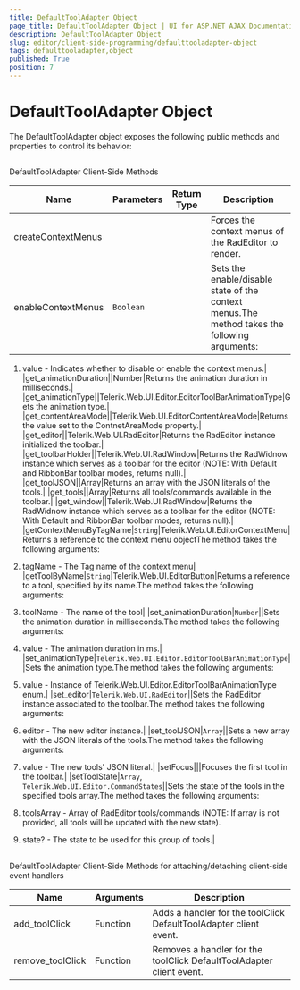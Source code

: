```yaml
---
title: DefaultToolAdapter Object
page_title: DefaultToolAdapter Object | UI for ASP.NET AJAX Documentation
description: DefaultToolAdapter Object
slug: editor/client-side-programming/defaulttooladapter-object
tags: defaulttooladapter,object
published: True
position: 7
---
```


# DefaultToolAdapter Object



The DefaultToolAdapter object exposes the following public methods and properties to control its behavior:

## 

DefaultToolAdapter Client-Side Methods


| Name | Parameters | Return Type | Description |
| ------ | ------ | ------ | ------ |
|createContextMenus|||Forces the context menus of the RadEditor to render.|
|enableContextMenus|`Boolean`||Sets the enable/disable state of the context menus.The method takes the following arguments:

1. value - Indicates whether to disable or enable the context menus.|
|get_animationDuration||Number|Returns the animation duration in milliseconds.|
|get_animationType||Telerik.Web.UI.Editor.EditorToolBarAnimationType|Gets the animation type.|
|get_contentAreaMode||Telerik.Web.UI.EditorContentAreaMode|Returns the value set to the ContnetAreaMode property.|
|get_editor||Telerik.Web.UI.RadEditor|Returns the RadEditor instance initialized the toolbar.|
|get_toolbarHolder||Telerik.Web.UI.RadWindow|Returns the RadWidnow instance which serves as a toolbar for the editor (NOTE: With Default and RibbonBar toolbar modes, returns null).|
|get_toolJSON||Array|Returns an array with the JSON literals of the tools.|
|get_tools||Array|Returns all tools/commands available in the toolbar.|
|get_window||Telerik.Web.UI.RadWindow|Returns the RadWidnow instance which serves as a toolbar for the editor (NOTE: With Default and RibbonBar toolbar modes, returns null).|
|getContextMenuByTagName|`String`|Telerik.Web.UI.EditorContextMenu|Returns a reference to the context menu objectThe method takes the following arguments:

1. tagName - The Tag name of the context menu|
|getToolByName|`String`|Telerik.Web.UI.EditorButton|Returns a reference to a tool, specified by its name.The method takes the following arguments:

1. toolName - The name of the tool|
|set_animationDuration|`Number`||Sets the animation duration in milliseconds.The method takes the following arguments:

1. value - The animation duration in ms.|
|set_animationType|`Telerik.Web.UI.Editor.EditorToolBarAnimationType`||Sets the animation type.The method takes the following arguments:

1. value - Instance of Telerik.Web.UI.Editor.EditorToolBarAnimationType enum.|
|set_editor|`Telerik.Web.UI.RadEditor`||Sets the RadEditor instance associated to the toolbar.The method takes the following arguments:

1. editor - The new editor instance.|
|set_toolJSON|`Array`||Sets a new array with the JSON literals of the tools.The method takes the following arguments:

1. value - The new tools' JSON literal.|
|setFocus|||Focuses the first tool in the toolbar.|
|setToolState|`Array`, `Telerik.Web.UI.Editor.CommandStates`||Sets the state of the tools in the specified tools array.The method takes the following arguments:

1. toolsArray - Array of RadEditor tools/commands (NOTE: If array is not provided, all tools will be updated with the new state).

1. state? - The state to be used for this group of tools.|

## 

DefaultToolAdapter Client-Side Methods for attaching/detaching client-side event handlers


| Name | Arguments | Description |
| ------ | ------ | ------ |
|add_toolClick|Function|Adds a handler for the toolClick DefaultToolAdapter client event.|
|remove_toolClick|Function|Removes a handler for the toolClick DefaultToolAdapter client event.|

